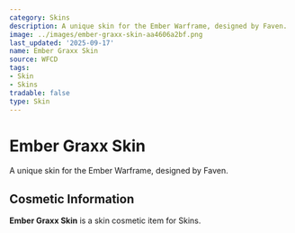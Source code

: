 ```yaml
---
category: Skins
description: A unique skin for the Ember Warframe, designed by Faven.
image: ../images/ember-graxx-skin-aa4606a2bf.png
last_updated: '2025-09-17'
name: Ember Graxx Skin
source: WFCD
tags:
- Skin
- Skins
tradable: false
type: Skin
---
```


# Ember Graxx Skin

A unique skin for the Ember Warframe, designed by Faven.

## Cosmetic Information

**Ember Graxx Skin** is a skin cosmetic item for Skins.

